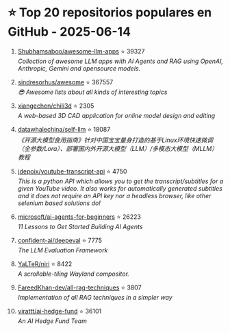 # ⭐ Top 20 repositorios populares en GitHub - 2025-06-14

1. [Shubhamsaboo/awesome-llm-apps](https://github.com/Shubhamsaboo/awesome-llm-apps) ⭐ 39327  
   _Collection of awesome LLM apps with AI Agents and RAG using OpenAI, Anthropic, Gemini and opensource models._

2. [sindresorhus/awesome](https://github.com/sindresorhus/awesome) ⭐ 367557  
   _😎 Awesome lists about all kinds of interesting topics_

3. [xiangechen/chili3d](https://github.com/xiangechen/chili3d) ⭐ 2305  
   _A web-based 3D CAD application for online model design and editing_

4. [datawhalechina/self-llm](https://github.com/datawhalechina/self-llm) ⭐ 18087  
   _《开源大模型食用指南》针对中国宝宝量身打造的基于Linux环境快速微调（全参数/Lora）、部署国内外开源大模型（LLM）/多模态大模型（MLLM）教程_

5. [jdepoix/youtube-transcript-api](https://github.com/jdepoix/youtube-transcript-api) ⭐ 4750  
   _This is a python API which allows you to get the transcript/subtitles for a given YouTube video. It also works for automatically generated subtitles and it does not require an API key nor a headless browser, like other selenium based solutions do!_

6. [microsoft/ai-agents-for-beginners](https://github.com/microsoft/ai-agents-for-beginners) ⭐ 26223  
   _11 Lessons to Get Started Building AI Agents_

7. [confident-ai/deepeval](https://github.com/confident-ai/deepeval) ⭐ 7775  
   _The LLM Evaluation Framework_

8. [YaLTeR/niri](https://github.com/YaLTeR/niri) ⭐ 8422  
   _A scrollable-tiling Wayland compositor._

9. [FareedKhan-dev/all-rag-techniques](https://github.com/FareedKhan-dev/all-rag-techniques) ⭐ 3807  
   _Implementation of all RAG techniques in a simpler way_

10. [virattt/ai-hedge-fund](https://github.com/virattt/ai-hedge-fund) ⭐ 36101  
   _An AI Hedge Fund Team_


<!-- Última actualización: 2025-06-14T08:05:09.435155 UTC -->